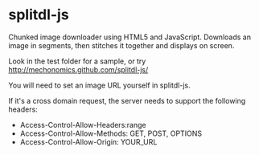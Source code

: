 splitdl-js
==========

Chunked image downloader using HTML5 and JavaScript. Downloads an image in segments, then stitches it together and displays on screen.

Look in the test folder for a sample, or try http://mechonomics.github.com/splitdl-js/

You will need to set an image URL yourself in splitdl-js.

If it's a cross domain request, the server needs to support the following
headers:
- Access-Control-Allow-Headers:range
- Access-Control-Allow-Methods: GET, POST, OPTIONS
- Access-Control-Allow-Origin: YOUR_URL
